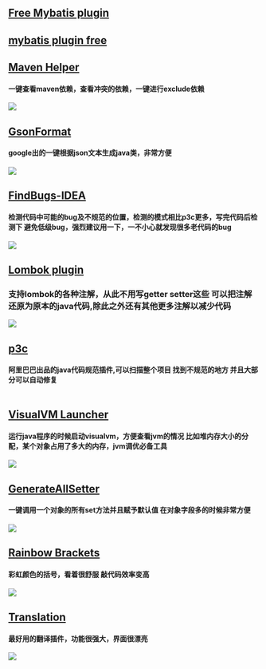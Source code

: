 ## [Free Mybatis plugin](https://github.com/wuzhizhan/free-idea-mybatis)

## [mybatis plugin free](https://github.com/mustfun/mybatis-plugin-free)


## [Maven Helper](https://plugins.jetbrains.com/plugin/7179-maven-helper)
#### 一键查看maven依赖，查看冲突的依赖，一键进行exclude依赖
![](/images/Maven%20Helper.png)

## [GsonFormat](https://link.jianshu.com/?t=https%3A%2F%2Fplugins.jetbrains.com%2Fplugin%2F7654-gsonformat)
#### google出的一键根据json文本生成java类，非常方便
![](/images/GsonFormat.gif)

## [FindBugs-IDEA](https://link.jianshu.com/?t=https%3A%2F%2Fplugins.jetbrains.com%2Fplugin%2F3847-findbugs-idea)
#### 检测代码中可能的bug及不规范的位置，检测的模式相比p3c更多，写完代码后检测下 避免低级bug，强烈建议用一下，一不小心就发现很多老代码的bug
![](/images/FindBugs-IDEA.gif)

## [Lombok plugin](https://link.jianshu.com/?t=https%3A%2F%2Fplugins.jetbrains.com%2Fplugin%2F6317-lombok-plugin)
### 支持lombok的各种注解，从此不用写getter setter这些 可以把注解还原为原本的java代码,除此之外还有其他更多注解以减少代码
![](/images/lombok.gif)

## [p3c](https://link.jianshu.com/?t=https%3A%2F%2Fplugins.jetbrains.com%2Fplugin%2F10046-alibaba-java-coding-guidelines)
#### 阿里巴巴出品的java代码规范插件,可以扫描整个项目 找到不规范的地方 并且大部分可以自动修复 
![]()

## [VisualVM Launcher](https://link.jianshu.com/?t=https%3A%2F%2Fplugins.jetbrains.com%2Fplugin%2F7115-visualvm-launcher)
#### 运行java程序的时候启动visualvm，方便查看jvm的情况 比如堆内存大小的分配，某个对象占用了多大的内存，jvm调优必备工具
![](/images/VisualVM%20Launcher.gif)

## [GenerateAllSetter](https://link.jianshu.com/?t=https%3A%2F%2Fplugins.jetbrains.com%2Fplugin%2F9360-generateallsetter)
#### 一键调用一个对象的所有set方法并且赋予默认值 在对象字段多的时候非常方便
![](/images/GenerateAllSetter.gif)

## [Rainbow Brackets](https://link.jianshu.com/?t=https%3A%2F%2Fplugins.jetbrains.com%2Fplugin%2F10080-rainbow-brackets)
#### 彩虹颜色的括号，看着很舒服 敲代码效率变高
![](/images/Rainbow%20Brackets.png)

## [Translation](https://link.jianshu.com/?t=https%3A%2F%2Fplugins.jetbrains.com%2Fplugin%2F8579-translation)
#### 最好用的翻译插件，功能很强大，界面很漂亮
![](/images/Translation.gif)



